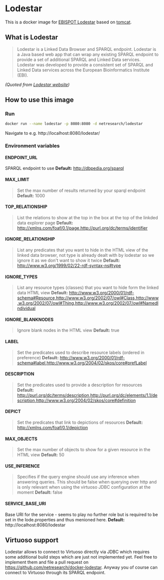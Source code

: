 # Lodestar

This is a docker image for [EBISPOT Lodestar](http://ebispot.github.io/lodestar/) based on [tomcat](https://hub.docker.com/_/tomcat/).

## What is Lodestar

> Lodestar is a Linked Data Browser and SPARQL endpoint. Lodestar is a Java based web app that can wrap any existing SPARQL endpoint to provide a set of additional SPARQL and Linked Data services. Lodestar was developed to provide a consistent set of SPARQL and Linked Data services across the European Bioinformatics Institute (EBI).

*(Quoted from [Lodestar website](http://ebispot.github.io/lodestar/))*

## How to use this image

### Run

```bash
docker run --name lodestar -p 8080:8080 -d netresearch/lodestar
```

Navigate to e.g. http://localhost:8080/lodestar/

### Environment variables

#### ENDPOINT_URL 
SPARQL endpoint to use
**Default:** http://dbpedia.org/sparql

#### MAX_LIMIT
> Set the max number of results returned by your sparql endpoint
**Default:** 1000

#### TOP_RELATIONSHIP 
> List the relations to show at the top in the box at the top of the linkded data explorer page
**Default:** http://xmlns.com/foaf/0.1/page,http://purl.org/dc/terms/identifier

#### IGNORE_RELATIONSHIP 
> List any predicates that you want to hide in the HTML view of the linked data browser, not type is already dealt with by lodestar so we ignore it as we don't want to show it twice
**Default:** http://www.w3.org/1999/02/22-rdf-syntax-ns#type

#### IGNORE_TYPES 
> List any resource types (classes) that you want to hide form the linked data HTML view
**Default:** http://www.w3.org/2000/01/rdf-schema#Resource,http://www.w3.org/2002/07/owl#Class,http://www.w3.org/2002/07/owl#Thing,http://www.w3.org/2002/07/owl#NamedIndividual

#### IGNORE_BLANKNODES 
> Ignore blank nodes in the HTML view
**Default:** true

#### LABEL 
> Set the predicates used to describe resource labels (ordered in preference)
**Default:** http://www.w3.org/2000/01/rdf-schema#label,http://www.w3.org/2004/02/skos/core#prefLabel

#### DESCRIPTION 
> Set the predicates used to provide a description for resources
**Default:**  http://purl.org/dc/terms/description,http://purl.org/dc/elements/1.1/description,http://www.w3.org/2004/02/skos/core#definition

#### DEPICT
> Set the predicates that link to depictions of resources
**Default:** http://xmlns.com/foaf/0.1/depiction

#### MAX_OBJECTS 
> Set the max number of objects to show for a given resource in the HTML view
**Default:** 50

#### USE_INFERENCE 
> Specifies if the query engine should use any inference when answering queries. This should be false when querying over http and is only relevant when using the virtuoso JDBC configuration at the moment
**Default:** false

#### SERVICE_BASE_URI
Base URI for the service - seems to play no further role but is required to be set in the lode.properties and thus menioned here.
**Default:** http://localhost:8080/lodestar

## Virtuoso support
Lodestar allows to connect to Virtuoso directly via JDBC which requires some additional build steps which are just not implemented yet. Feel free to implement them and file a pull request on https://github.com/netresearch/docker-lodestar. Anyway you of course can connect to Virtuoso through its SPARQL endpoint.
